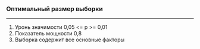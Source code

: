 ### Оптимальный размер выборки
------------------------------
1. Уронь значимости 0,05 <= p >= 0,01
2. Показатель мощности 0,8
3. Выборка содержит все основные факторы
